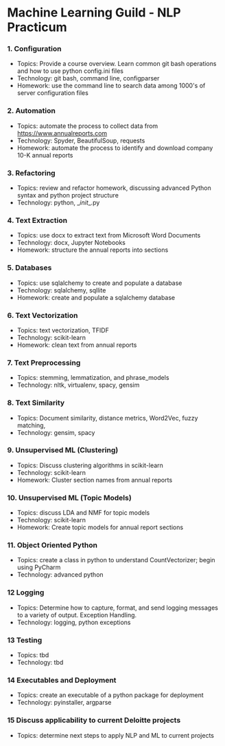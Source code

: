 # Machine Learning Guild - NLP Practicum

### 1. Configuration
*  Topics: Provide a course overview. Learn common git bash operations and how to use python config.ini files
*  Technology: git bash, command line, configparser
*  Homework: use the command line to search data among 1000's of server configuration files

### 2. Automation
*  Topics: automate the process to collect data from https://www.annualreports.com
*  Technology: Spyder, BeautifulSoup, requests
*  Homework: automate the process to identify and download company 10-K annual reports

### 3. Refactoring
*  Topics: review and refactor homework, discussing advanced Python syntax and python project structure
*  Technology: python, \__init_\_.py

### 4. Text Extraction
*  Topics: use docx to extract text from Microsoft Word Documents
*  Technology: docx, Jupyter Notebooks
*  Homework: structure the annual reports into sections

### 5. Databases
*  Topics: use sqlalchemy to create and populate a database
*  Technology: sqlalchemy, sqllite
*  Homework: create and populate a sqlalchemy database

### 6. Text Vectorization
*  Topics: text vectorization, TFIDF
*  Technology: scikit-learn
*  Homework: clean text from annual reports

### 7. Text Preprocessing
* Topics: stemming, lemmatization, and phrase_models
*  Technology: nltk, virtualenv, spacy, gensim

### 8. Text Similarity
* Topics: Document similarity, distance metrics, Word2Vec, fuzzy matching,
* Technology: gensim, spacy

### 9. Unsupervised ML (Clustering)
* Topics: Discuss clustering algorithms in scikit-learn
*  Technology: scikit-learn
* Homework: Cluster section names from annual reports

### 10. Unsupervised ML (Topic Models)
* Topics: discuss LDA and NMF for topic models
* Technology: scikit-learn
* Homework: Create topic models for annual report sections

### 11. Object Oriented Python
*   Topics: create a class in python to understand CountVectorizer; begin using PyCharm
*  Technology: advanced python

### 12 Logging
* Topics: Determine how to capture, format, and send logging messages to a variety of output. Exception Handling.
*  Technology: logging, python exceptions

### 13 Testing
* Topics: tbd
* Technology: tbd

### 14 Executables and Deployment
* Topics: create an executable of a python package for deployment
* Technology: pyinstaller, argparse

### 15 Discuss applicability to current Deloitte projects
* Topics: determine next steps to apply NLP and ML to current projects

